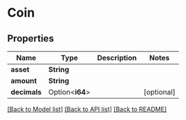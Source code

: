 # Coin

## Properties

Name | Type | Description | Notes
------------ | ------------- | ------------- | -------------
**asset** | **String** |  | 
**amount** | **String** |  | 
**decimals** | Option<**i64**> |  | [optional]

[[Back to Model list]](../README.md#documentation-for-models) [[Back to API list]](../README.md#documentation-for-api-endpoints) [[Back to README]](../README.md)


